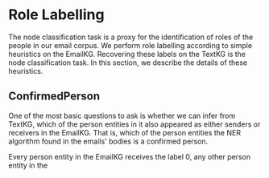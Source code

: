 # Role Labelling

The node classification task is a proxy for the identification of roles of the people in our email corpus. We perform role labelling according to simple heuristics on the EmailKG. Recovering these labels on the TextKG is the node classification task. In this section, we describe the details of these heuristics.


## ConfirmedPerson

One of the most basic questions to ask is whether we can infer from TextKG, which of the person entities in it also appeared as either senders or receivers in the EmailKG. That is, which of the person entities the NER algorithm found in the emails' bodies is a confirmed person. 

Every person entity in the EmailKG receives the label 0, any other person entity in the 
